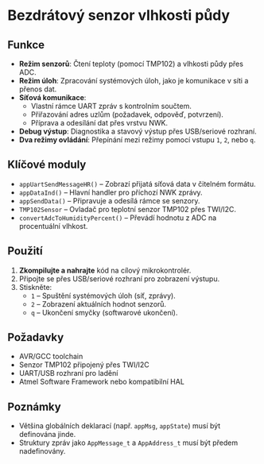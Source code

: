 # Bezdrátový senzor vlhkosti půdy

## Funkce

- **Režim senzorů**: Čtení teploty (pomocí TMP102) a vlhkosti půdy přes ADC.
- **Režim úloh**: Zpracování systémových úloh, jako je komunikace v síti a přenos dat.
- **Síťová komunikace**:
  - Vlastní rámce UART zpráv s kontrolním součtem.
  - Přiřazování adres uzlům (požadavek, odpověď, potvrzení).
  - Příprava a odesílání dat přes vrstvu NWK.
- **Debug výstup**: Diagnostika a stavový výstup přes USB/seriové rozhraní.
- **Dva režimy ovládání**: Přepínání mezi režimy pomocí vstupu `1`, `2`, nebo `q`.

## Klíčové moduly

- `appUartSendMessageHR()` – Zobrazí přijatá síťová data v čitelném formátu.
- `appDataInd()` – Hlavní handler pro příchozí NWK zprávy.
- `appSendData()` – Připravuje a odesílá rámce se senzory.
- `TMP102Sensor` – Ovladač pro teplotní senzor TMP102 přes TWI/I2C.
- `convertAdcToHumidityPercent()` – Převádí hodnotu z ADC na procentuální vlhkost.

## Použití

1. **Zkompilujte a nahrajte** kód na cílový mikrokontrolér.
2. Připojte se přes USB/seriové rozhraní pro zobrazení výstupu.
3. Stiskněte:
   - `1` – Spuštění systémových úloh (síť, zprávy).
   - `2` – Zobrazení aktuálních hodnot senzorů.
   - `q` – Ukončení smyčky (softwarové ukončení).

## Požadavky

- AVR/GCC toolchain
- Senzor TMP102 připojený přes TWI/I2C
- UART/USB rozhraní pro ladění
- Atmel Software Framework nebo kompatibilní HAL

## Poznámky

- Většina globálních deklarací (např. `appMsg`, `appState`) musí být definována jinde.
- Struktury zpráv jako `AppMessage_t` a `AppAddress_t` musí být předem nadefinovány.
